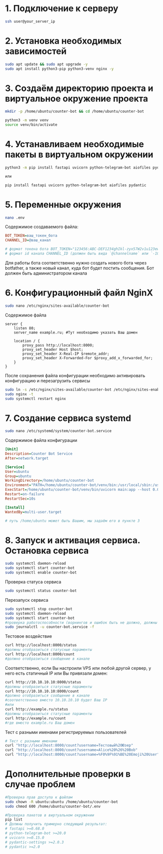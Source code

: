 #  1. Подключение к серверу 

```bash
ssh user@your_server_ip
```


# 2. Установка необходимых зависимостей 

```bash
sudo apt update && sudo apt upgrade -y
sudo apt install python3-pip python3-venv nginx -y
```

# 3. Создаём директорию проекта и виртуальное окружение проекта

```bash
mkdir -p /home/ubuntu/counter-bot && cd /home/ubuntu/counter-bot

python3 -m venv venv
source venv/bin/activate
```

# 4. Устанавливаем необходимые пакеты в виртуальном окружении

```bash
python3 -m pip install fastapi uvicorn python-telegram-bot aiofiles pydantic pydantic-settings

или 

pip install fastapi uvicorn python-telegram-bot aiofiles pydantic 
```

# 5. Переменные окружения

```bash
nano .env
```

Содержимое создаваемого файла:
```ini
BOT_TOKEN=ваш_токен_бота
CHANNEL_ID=@ваш_канал

# формат токена бота BOT_TOKEN="123456:ABC-DEF1234ghIkl-zyx57W2v1u123ew11"
# формат id канала CHANNEL_ID (должен быть вида `@channelname` или `-100123456789`) обязательно с -
```

Для работы бота соответственно нужно создать нового бота через botfather, а также новый канал, куда бот будет постить сообщения. Бот должен быть администратором канала

# 6. Конфигурационный файл NginX

```bash
sudo nano /etc/nginx/sites-available/counter-bot
```
Содержимое файла
```nginx
server {
    listen 80;
    server_name example.ru; #Тут необходимо указать Ваш домен

    location / {
        proxy_pass http://localhost:8000;
        proxy_set_header Host $host;
        proxy_set_header X-Real-IP $remote_addr;
        proxy_set_header X-Forwarded-For $proxy_add_x_forwarded_for;
    }
}
```
После сохранения файла конфигурации необходимо активировать конфигурацию и перезагрузить сервисы
```bash
sudo ln -s /etc/nginx/sites-available/counter-bot /etc/nginx/sites-enabled/
sudo nginx -t
sudo systemctl restart nginx
```
# 7. Создание сервиса systemd
```bash
sudo nano /etc/systemd/system/counter-bot.service
```
Содержимое файла конфигурации
```ini
[Unit]
Description=Counter Bot Service
After=network.target

[Service]
User=ubuntu
Group=ubuntu
WorkingDirectory=/home/ubuntu/counter-bot
Environment="PATH=/home/ubuntu/counter-bot/venv/bin:/usr/local/sbin:/usr/local/bin:/usr/sbin:/usr/bin:/sbin:/bin"
ExecStart=/home/ubuntu/counter-bot/venv/bin/uvicorn main:app --host 0.0.0.0 --port 8000
Restart=on-failure
RestartSec=10s

[Install]
WantedBy=multi-user.target

# путь /home/ubuntu может быть Вашим, мы задаём его в пункте 3
```

# 8. Запуск и активация сервиса. Остановка сервиса
```bash
sudo systemctl daemon-reload
sudo systemctl start counter-bot
sudo systemctl enable counter-bot
```
Проверка статуса сервиса
```bash
sudo systemctl status counter-bot
```


Перезапуск сервиса
```bash
sudo systemctl stop counter-bot
sudo systemctl daemon-reload
sudo systemctl start counter-bot
#проверка работоспособности (ворнингов и ошибок быть не должно, должны быть фрагменты тестовых обращений к боту и каналу)
sudo journalctl -u counter-bot.service -f
```
Тестовое воздействие
```bash
curl http://localhost:8000/status
#должны отобразиться статусные параменты
curl http://localhost:8000/count
#должно отобразиться сообщение в канале
```

Соответственно, если Вы настроили VPS или любой другой сервер, у него есть статичный IP или Вы привязали домен:

```bash
curl http://10.10.10.10:8000/status
#должны отобразиться статусные параменты
curl http://10.10.10.10:8000/count
#должно отобразиться сообщение в канале
#соответственно вместо 10.10.10.10 будет Ваш IP
#или
curl http://example.ru/status
#должны отобразиться статусные параменты
curl http://example.ru/count
#где вместо example.ru Ваш домен 
```
Тест с разными именами регистрируемых пользователей 
```bash
# Тест с разными именами
curl "http://localhost:8000/count?username=Тестовый%20Юзер"
curl "http://localhost:8000/count?username=Alice%20%26%20Bob"
curl "http://localhost:8000/count?username=%F0%9F%91%BE%20Emoji%20User"
```
# Дополнительные проверки в случае проблем

```bash
#Проверка прав доступа к файлам
sudo chown -R ubuntu:ubuntu /home/ubuntu/counter-bot
sudo chmod 600 /home/ubuntu/counter-bot/.env

#Проверка пакетов в виртуальном окружении
pip list
# Должны получить примерно следующий результат:
# fastapi >=0.68.0
# python-telegram-bot >=20.0
# uvicorn >=0.15.0
# pydantic-settings >=2.0.3
# pydantic >=2.0

```
